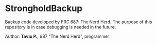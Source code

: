 # StrongholdBackup
Backup code developed by FRC 687: The Nerd Herd. The purpose of this repository is in case debugging is needed in the future.

Author: **Tavio P.**, 687 "The Nerd Herd", programmer
